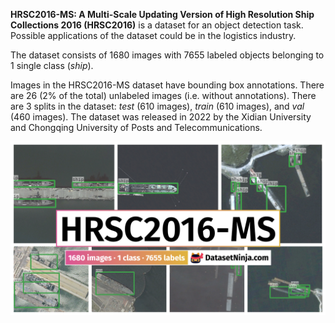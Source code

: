 **HRSC2016-MS: A Multi-Scale Updating Version of High Resolution Ship Collections 2016 (HRSC2016)** is a dataset for an object detection task. Possible applications of the dataset could be in the logistics industry. 

The dataset consists of 1680 images with 7655 labeled objects belonging to 1 single class (*ship*).

Images in the HRSC2016-MS dataset have bounding box annotations. There are 26 (2% of the total) unlabeled images (i.e. without annotations). There are 3 splits in the dataset: *test* (610 images), *train* (610 images), and *val* (460 images). The dataset was released in 2022 by the Xidian University and Chongqing University of Posts and Telecommunications.

<img src="https://github.com/dataset-ninja/hrsc2016-ms/raw/main/visualizations/poster.png">

